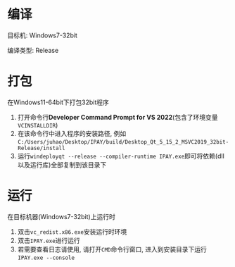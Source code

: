 # 编译
目标机: Windows7-32bit

编译类型: Release

# 打包
在Windows11-64bit下打包32bit程序

1. 打开命令行**Developer Command Prompt for VS 2022**(包含了环境变量`VCINSTALLDIR`)
2. 在该命令行中进入程序的安装路径, 例如`C:/Users/juhao/Desktop/IPAY/build/Desktop_Qt_5_15_2_MSVC2019_32bit-Release/install`
3. 运行`windeployqt --release --compiler-runtime IPAY.exe`即可将依赖(dll以及运行库)全部复制到该目录下

# 运行
在目标机器(Windows7-32bit)上运行时
1. 双击`vc_redist.x86.exe`安装运行时环境
2. 双击`IPAY.exe`进行运行
3. 若需要查看日志请使用, 请打开`CMD`命令行窗口, 进入到安装目录下运行`IPAY.exe --console`

